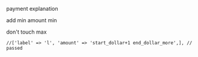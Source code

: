 payment explanation

add min amount min

don't touch max

    //['label' => 'l', 'amount' => 'start_dollar+1 end_dollar_more',], // passed
